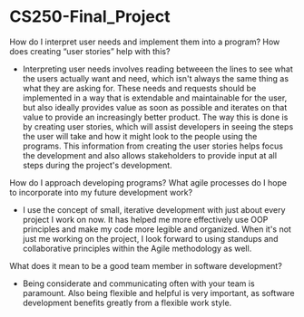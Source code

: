 # CS250-Final_Project

How do I interpret user needs and implement them into a program? How does creating “user stories” help with this?
 - Interpreting user needs involves reading betweeen the lines to see what the users actually want and need, which isn't always the same thing as what they are asking for. These needs and requests should be implemented in a way that is extendable and maintainable for the user, but also ideally provides value as soon as possible and iterates on that value to provide an increasingly better product. The way this is done is by creating user stories, which will assist developers in seeing the steps the user will take and how it might look to the people using the programs. This information from creating the user stories helps focus the development and also allows stakeholders to provide input at all steps during the project's development.

How do I approach developing programs? What agile processes do I hope to incorporate into my future development work?
 - I use the concept of small, iterative development with just about every project I work on now. It has helped me more effectively use OOP principles and make my code more legible and organized. When it's not just me working on the project, I look forward to using standups and collaborative principles within the Agile methodology as well.

What does it mean to be a good team member in software development?
 - Being considerate and communicating often with your team is paramount. Also being flexible and helpful is very important, as software development benefits greatly from a flexible work style.
